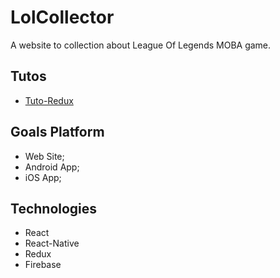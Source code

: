 # LolCollector

A website to collection about League Of Legends MOBA game.

## Tutos

- [Tuto-Redux](https://github.com/happypoulp/redux-tutorial/)

## Goals Platform

- Web Site;
- Android App;
- iOS App;

## Technologies

- React
- React-Native
- Redux
- Firebase
